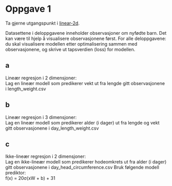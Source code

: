 # Oppgave 1

Ta gjerne utgangspunkt i [linear-2d](https://gitlab.com/ntnu-tdat3025/regression/linear-2d).

Datasettene i deloppgavene inneholder observasjoner om nyfødte barn. Det
kan være til hjelp å visualisere observasjonene først.
For alle deloppgavene: du skal visualisere modellen etter optimalisering
sammen med observasjonene, og skrive ut tapsverdien (loss) for modellen.

## a 
Lineær regresjon i 2 dimensjoner:
<br>Lag en lineær modell som predikerer vekt ut fra lengde gitt
observasjonene i length_weight.csv

## b
Lineær regresjon i 3 dimensjoner:
<br>Lag en lineær modell som predikerer alder (i dager) ut fra lengde og
vekt gitt observasjonene i day_length_weight.csv

## c
Ikke-lineær regresjon i 2 dimensjoner:
<br> Lag en ikke-lineær modell som predikerer hodeomkrets ut fra alder (i
dager) gitt observasjonene i day_head_circumference.csv
Bruk følgende modell prediktor: <br>f(x) = 20σ(xW + b) + 31